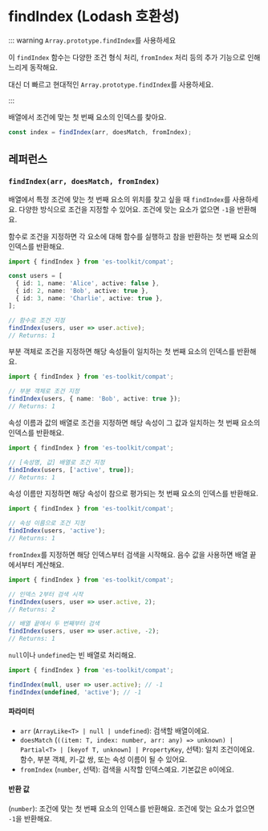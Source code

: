 # findIndex (Lodash 호환성)

::: warning `Array.prototype.findIndex`를 사용하세요

이 `findIndex` 함수는 다양한 조건 형식 처리, `fromIndex` 처리 등의 추가 기능으로 인해 느리게 동작해요.

대신 더 빠르고 현대적인 `Array.prototype.findIndex`를 사용하세요.

:::

배열에서 조건에 맞는 첫 번째 요소의 인덱스를 찾아요.

```typescript
const index = findIndex(arr, doesMatch, fromIndex);
```

## 레퍼런스

### `findIndex(arr, doesMatch, fromIndex)`

배열에서 특정 조건에 맞는 첫 번째 요소의 위치를 찾고 싶을 때 `findIndex`를 사용하세요. 다양한 방식으로 조건을 지정할 수 있어요. 조건에 맞는 요소가 없으면 `-1`을 반환해요.

함수로 조건을 지정하면 각 요소에 대해 함수를 실행하고 참을 반환하는 첫 번째 요소의 인덱스를 반환해요.

```typescript
import { findIndex } from 'es-toolkit/compat';

const users = [
  { id: 1, name: 'Alice', active: false },
  { id: 2, name: 'Bob', active: true },
  { id: 3, name: 'Charlie', active: true },
];

// 함수로 조건 지정
findIndex(users, user => user.active);
// Returns: 1
```

부분 객체로 조건을 지정하면 해당 속성들이 일치하는 첫 번째 요소의 인덱스를 반환해요.

```typescript
import { findIndex } from 'es-toolkit/compat';

// 부분 객체로 조건 지정
findIndex(users, { name: 'Bob', active: true });
// Returns: 1
```

속성 이름과 값의 배열로 조건을 지정하면 해당 속성이 그 값과 일치하는 첫 번째 요소의 인덱스를 반환해요.

```typescript
import { findIndex } from 'es-toolkit/compat';

// [속성명, 값] 배열로 조건 지정
findIndex(users, ['active', true]);
// Returns: 1
```

속성 이름만 지정하면 해당 속성이 참으로 평가되는 첫 번째 요소의 인덱스를 반환해요.

```typescript
import { findIndex } from 'es-toolkit/compat';

// 속성 이름으로 조건 지정
findIndex(users, 'active');
// Returns: 1
```

`fromIndex`를 지정하면 해당 인덱스부터 검색을 시작해요. 음수 값을 사용하면 배열 끝에서부터 계산해요.

```typescript
import { findIndex } from 'es-toolkit/compat';

// 인덱스 2부터 검색 시작
findIndex(users, user => user.active, 2);
// Returns: 2

// 배열 끝에서 두 번째부터 검색
findIndex(users, user => user.active, -2);
// Returns: 1
```

`null`이나 `undefined`는 빈 배열로 처리해요.

```typescript
import { findIndex } from 'es-toolkit/compat';

findIndex(null, user => user.active); // -1
findIndex(undefined, 'active'); // -1
```

#### 파라미터

- `arr` (`ArrayLike<T> | null | undefined`): 검색할 배열이에요.
- `doesMatch` (`((item: T, index: number, arr: any) => unknown) | Partial<T> | [keyof T, unknown] | PropertyKey`, 선택): 일치 조건이에요. 함수, 부분 객체, 키-값 쌍, 또는 속성 이름이 될 수 있어요.
- `fromIndex` (`number`, 선택): 검색을 시작할 인덱스예요. 기본값은 `0`이에요.

#### 반환 값

(`number`): 조건에 맞는 첫 번째 요소의 인덱스를 반환해요. 조건에 맞는 요소가 없으면 `-1`을 반환해요.
